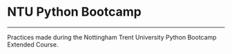 # NTU Python Bootcamp
_______________

Practices made during the Nottingham Trent University Python Bootcamp Extended Course.
